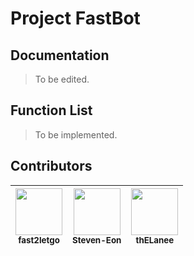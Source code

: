# Project FastBot
## Documentation
  > To be edited.
## Function List
  > To be implemented.
## Contributors
| <img src="https://avatars.githubusercontent.com/u/103680748?v=4" width="75px;"/><br /><sub><b>fast2letgo</b>| <img src="https://avatars.githubusercontent.com/u/91300742?v=4" width="75px;"/><br /><sub><b>Steven-Eon</b>| <img src="https://avatars.githubusercontent.com/u/92767729?v=4" width="75px;"/><br /><sub><b>thELanee</b>| 
| :---: | :---: | :---: |
